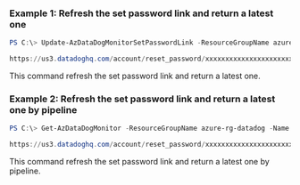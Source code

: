 ### Example 1: Refresh the set password link and return a latest one
```powershell
PS C:\> Update-AzDataDogMonitorSetPasswordLink -ResourceGroupName azure-rg-datadog -Name datadog

https://us3.datadoghq.com/account/reset_password/xxxxxxxxxxxxxxxxxxxxxxxxxxx
```

This command refresh the set password link and return a latest one.

### Example 2: Refresh the set password link and return a latest one by pipeline
```powershell
PS C:\> Get-AzDataDogMonitor -ResourceGroupName azure-rg-datadog -Name datadog | Update-AzDataDogMonitorSetPasswordLink

https://us3.datadoghq.com/account/reset_password/xxxxxxxxxxxxxxxxxxxxxxxxxxx
```

This command refresh the set password link and return a latest one by pipeline.

